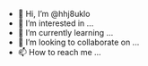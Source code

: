 - 👋 Hi, I’m @hhj8uklo
- 👀 I’m interested in ...
- 🌱 I’m currently learning ...
- 💞️ I’m looking to collaborate on ...
- 📫 How to reach me ...

<!---
hhj8uklo/hhj8uklo is a ✨ special ✨ repository because its `README.md` (this file) appears on your GitHub profile.
You can click the Preview link to take a look at your changes.
--->
